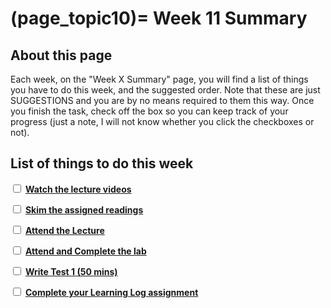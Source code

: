 (page_topic10)=
Week 11 Summary
=======================

## About this page

Each week, on the "Week X Summary" page, you will find a list of things you have to do this week, and the suggested order. 
Note that these are just SUGGESTIONS and you are by no means required to them this way. 
Once you finish the task, check off the box so you can keep track of your progress (just a note, I will not know whether you click the checkboxes or not).

## List of things to do this week

<label><input type="checkbox" id="week10_task1" class="box"> [**Watch the lecture videos**](./videos.md)</input></label>

<label><input type="checkbox" id="week10_task2" class="box"> [**Skim the assigned readings**](./readings.md)</input></label>

<label><input type="checkbox" id="week10_task3" class="box"> [**Attend the Lecture**](./lecture.ipynb) </input></label>

<label><input type="checkbox" id="week10_task5" class="box"> [**Attend and Complete the lab**](./lab.md) </input></label>

<label><input type="checkbox" id="week10_task6" class="box"> [**Write Test 1 (50 mins)**](./test.md) </input></label>

<label><input type="checkbox" id="week10_task7" class="box"> [**Complete your Learning Log assignment**](./learninglog) </input></label>